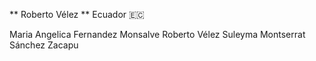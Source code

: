 ** Roberto Vélez **
Ecuador :ecuador:

Maria Angelica Fernandez Monsalve
Roberto Vélez
Suleyma Montserrat Sánchez Zacapu
